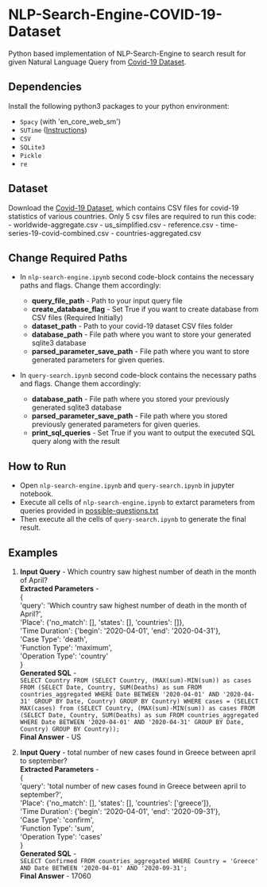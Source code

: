 # NLP-Search-Engine-COVID-19-Dataset
Python based implementation of NLP-Search-Engine to search result for given Natural Language Query from [Covid-19 Dataset](https://github.com/datasets/covid-19).

## Dependencies
Install the following python3 packages to your python environment:
- ```Spacy``` (with 'en_core_web_sm')
- ```SUTime``` ([Instructions](https://github.com/FraBle/python-sutime))
- ```CSV```
- ```SQLite3```
- ```Pickle```
- ```re```

## Dataset
Download the [Covid-19 Dataset](https://github.com/datasets/covid-19), which contains CSV files for covid-19 statistics of various countries. Only 5 csv files are required to run this code:
    - worldwide-aggregate.csv
    - us_simplified.csv
    - reference.csv
    - time-series-19-covid-combined.csv
    - countries-aggregated.csv

## Change Required Paths
- In ```nlp-search-engine.ipynb``` second code-block contains the necessary paths and flags. Change them accordingly:
    - **query_file_path** - Path to your input query file
    - **create_database_flag** - Set True if you want to create database from CSV files (Required Initially)
    - **dataset_path** - Path to your covid-19 dataset CSV files folder
    - **database_path** - File path where you want to store your generated sqlite3 database
    - **parsed_parameter_save_path** - File path where you want to store generated parameters for given queries.

- In ```query-search.ipynb``` second code-block contains the necessary paths and flags. Change them accordingly:
    - **database_path** - File path where you stored your previously generated sqlite3 database
    - **parsed_parameter_save_path** - File path where you stored previously generated parameters for given queries.
    - **print_sql_queries** - Set True if you want to output the executed SQL query along with the result


## How to Run
- Open ```nlp-search-engine.ipynb``` and ```query-search.ipynb``` in jupyter notebook.
- Execute all cells of ```nlp-search-engine.ipynb``` to extarct parameters from queries provided in [possible-questions.txt](https://github.com/Anshul718/NLP-Search-Engine-COVID-19-Dataset/blob/main/possible-questions.txt)
- Then execute all the cells of ```query-search.ipynb``` to generate the final result.

## Examples
1. **Input Query** - Which country saw highest number of death in the month of April?<br>
   **Extracted Parameters** - <br>
        {<br>
       'query': 'Which country saw highest number of death in the month of April?',<br>
       'Place': {'no_match': [], 'states': [], 'countries': []},<br>
       'Time Duration': {'begin': '2020-04-01', 'end': '2020-04-31'},<br>
       'Case Type': 'death',<br>
       'Function Type': 'maximum',<br>
       'Operation Type': 'country'<br>
       }<br>
    **Generated SQL** - <br>```SELECT Country FROM (SELECT Country, (MAX(sum)-MIN(sum)) as cases FROM (SELECT Date, Country, SUM(Deaths) as sum FROM countries_aggregated WHERE Date BETWEEN '2020-04-01' AND '2020-04-31' GROUP BY Date, Country) GROUP BY Country) WHERE cases = (SELECT MAX(cases) from (SELECT Country, (MAX(sum)-MIN(sum)) as cases FROM (SELECT Date, Country, SUM(Deaths) as sum FROM countries_aggregated WHERE Date BETWEEN '2020-04-01' AND '2020-04-31' GROUP BY Date, Country) GROUP BY Country));```<br>
    **Final Answer** - US

2. **Input Query** - total number of new cases found in Greece between april to september?<br>
   **Extracted Parameters** - <br>
        {<br>
        'query': 'total number of new cases found in Greece between april to september?',<br>
        'Place': {'no_match': [], 'states': [], 'countries': ['greece']},<br>
        'Time Duration': {'begin': '2020-04-01', 'end': '2020-09-31'},<br>
        'Case Type': 'confirm',<br>
        'Function Type': 'sum',<br>
        'Operation Type': 'cases'<br>
       }<br>
    **Generated SQL** - <br>```SELECT Confirmed FROM countries_aggregated WHERE Country = 'Greece' AND Date BETWEEN '2020-04-01' AND '2020-09-31';```<br>
    **Final Answer** - 17060
